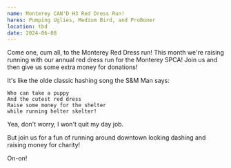 ```yaml
---
name: Monterey CAN'D H3 Red Dress Run!
hares: Pumping Uglies, Medium Bird, and ProBoner
location: tbd
date: 2024-06-08
---
```


Come one, cum all, to the Monterey Red Dress run!
This month we're raising running with our annual red dress run for the Monterey SPCA!
Join us and then give us some extra money for donations!

It's like the olde classic hashing song the S&M Man says:

```
Who can take a puppy
And the cutest red dress
Raise some money for the shelter
while running helter skelter!
```

Yea, don't worry, I won't quit my day job.

But join us for a fun of running around downtown looking dashing and raising money for charity!

On-on!
